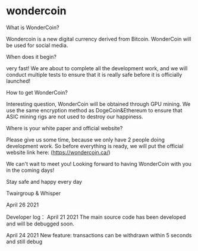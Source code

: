 # wondercoin
What is WonderCoin?

Wondercoin is a new digital currency derived from Bitcoin. WonderCoin will be used for social media.

When does it begin?

very fast! We are about to complete all the development work, and we will conduct multiple tests to ensure that it is really safe before it is officially launched!

How to get WonderCoin?

Interesting question, WonderCoin will be obtained through GPU mining. We use the same encryption method as DogeCoin&Ethereum to ensure that ASIC mining rigs are not used to destroy our happiness.

Where is your white paper and official website?

Please give us some time, because we only have 2 people doing development work. So before everything is ready, we will put the official website link here: (https://wondercoin.ca/)

We can't wait to meet you! Looking forward to having WonderCoin with you in the coming days!

Stay safe and happy every day

Twairgroup & Whisper

April 26 2021

Developer log：
April 21 2021
The main source code has been developed and will be debugged soon.

April 24 2021
New feature: transactions can be withdrawn within 5 seconds
and still debug
